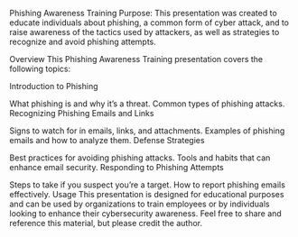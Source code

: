 Phishing Awareness Training
Purpose: This presentation was created to educate individuals about phishing, a common form of cyber attack, and to raise awareness of the tactics used by attackers, as well as strategies to recognize and avoid phishing attempts.

Overview
This Phishing Awareness Training presentation covers the following topics:

Introduction to Phishing

What phishing is and why it’s a threat.
Common types of phishing attacks.
Recognizing Phishing Emails and Links

Signs to watch for in emails, links, and attachments.
Examples of phishing emails and how to analyze them.
Defense Strategies

Best practices for avoiding phishing attacks.
Tools and habits that can enhance email security.
Responding to Phishing Attempts

Steps to take if you suspect you’re a target.
How to report phishing emails effectively.
Usage
This presentation is designed for educational purposes and can be used by organizations to train employees or by individuals looking to enhance their cybersecurity awareness. Feel free to share and reference this material, but please credit the author.
